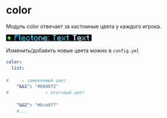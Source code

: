 # color

Модуль color отвечает за кастомные цвета у каждого игрока.

![color](color.png)

Изменить/добавить новые цвета можно в `config.yml`

```yaml
color:
  list:
    
#     ↓ заменяемый цвет
    "&&1": "#68d0f2"
#              ↑ итоговый цвет
    
    "&&2": "#bce8f7"
    #...

```